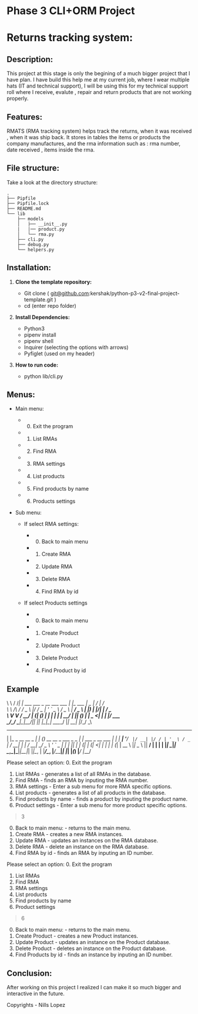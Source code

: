 # Phase 3 CLI+ORM Project

# Returns tracking system:

## Description:

This project at this stage is only the begining of a much bigger project that I have plan.
I have build this help me at my current job, where I wear multiple hats (IT and technical support), I will be using this for my technical support roll where I receive, evalute , repair and return products that are not working properly.

## Features:

RMATS (RMA tracking system) helps track the returns, when it was received , when it was ship back.
It stores in tables the items or products the company manufactures, and the rma information such as : rma 
number, date received , items inside the rma.

## File structure:

Take a look at the directory structure:

```console
.
├── Pipfile
├── Pipfile.lock
├── README.md
└── lib
    ├── models
    │   ├── __init__.py
    |   |── product.py
    │   └── rma.py
    ├── cli.py
    ├── debug.py
    └── helpers.py
```

## Installation:

1. **Clone the template repository:**
    - Git clone ( git@github.com:kershak/python-p3-v2-final-project-template.git )
    - cd (enter repo folder)

2. **Install Dependencies:**
    - Python3
    - pipenv install
    - pipenv shell
    - Inquirer (selecting the options with arrows)
    - Pyfiglet (used on my header)

3. **How to run code:**
    - python lib/cli.py

## Menus:

- Main menu:
    - 0. Exit the program
    - 1. List RMAs
    - 2. Find RMA
    - 3. RMA settings
    - 4. List products
    - 5. Find products by name
    - 6. Products settings

- Sub menu:
    - If select RMA settings:
        - 0. Back to main menu
        - 1. Create RMA
        - 2. Update RMA
        - 3. Delete RMA
        - 4. Find RMA by id

    - If select Products settings
        - 0. Back to main menu
        - 1. Create Product
        - 2. Update Product
        - 3. Delete Product
        - 4. Find Product by id

## Example

\ \      / /__| | ___ ___  _ __ ___   ___  | |_ ___   |  _ \|  \/  |  / \
 \ \ /\ / / _ \ |/ __/ _ \| '_ ` _ \ / _ \ | __/ _ \  | |_) | |\/| | / _ \
  \ V  V /  __/ | (_| (_) | | | | | |  __/ | || (_) | |  _ <| |  | |/ ___ \
   \_/\_/ \___|_|\___\___/|_| |_| |_|\___|  \__\___/  |_| \_\_|  |_/_/   \_\

 _                  _    _                             _                 _
| |_ _ __ __ _  ___| | _(_)_ __   __ _   ___ _   _ ___| |_ ___ _ __ ___ | |
| __| '__/ _` |/ __| |/ / | '_ \ / _` | / __| | | / __| __/ _ \ '_ ` _ \| |
| |_| | | (_| | (__|   <| | | | | (_| | \__ \ |_| \__ \ ||  __/ | | | | |_|
 \__|_|  \__,_|\___|_|\_\_|_| |_|\__, | |___/\__, |___/\__\___|_| |_| |_(_)
                                 |___/       |___/

Please select an option:
0. Exit the program
1. List RMAs - generates a list of all RMAs in the database.
2. Find RMA - finds an RMA by inputing the RMA number.
3. RMA settings - Enter a sub menu for more RMA specific options.
4. List products - generates a list of all products in the database.
5. Find products by name - finds a product by inputing the product name.
6. Product settings - Enter a sub menu for more product specific options.
> 3
0. Back to main menu: - returns to the main menu.
1. Create RMA - creates a new RMA instances.
2. Update RMA - updates an instances on the RMA database.
3. Delete RMA - delete an instance on the RMA database.
4. Find RMA by id - finds an RMA by inputing an ID number.
>>

Please select an option:
0. Exit the program
1. List RMAs 
2. Find RMA
3. RMA settings
4. List products
5. Find products by name
6. Product settings
> 6
0. Back to main menu: - returns to the main menu.
1. Create Product - creates a new Product instances.
2. Update Product - updates an instance on the Product database.
3. Delete Product - deletes an instance on the Product database.
4. Find Products by id - finds an instance by inputing an ID number.
>>

## Conclusion:

After working on this project I realized I can make it so much bigger and interactive in the future.

Copyrights - Nills Lopez